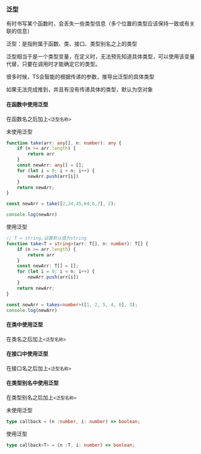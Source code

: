 ### 泛型

有时书写某个函数时，会丢失一些类型信息（多个位置的类型应该保持一致或有关联的信息）

泛型：是指附属于函数、类、接口、类型别名之上的类型

泛型相当于是一个类型变量，在定义时，无法预先知道具体类型，可以使用该变量代替，只要在调用时才能确定它的类型。

很多时候，TS会智能的根据传递的参数，推导出泛型的具体类型

如果无法完成推到，并且有没有传递具体的类型，默认为空对象

#### 在函数中使用泛型

在函数名之后加上`<泛型名称>`

未使用泛型

```typescript
function take(arr: any[], n: number): any {
    if (n >= arr.length) {
        return arr
    }
    const newArr: any[] = [];
    for (let i = 0; i < n; i++) {
        newArr.push(arr[i])
    }
    return newArr;
}

const newArr = take([2,24,45,64,6,7], 2);

console.log(newArr)
```

使用泛型

```typescript
// T = string,设置默认值为string
function take<T = string>(arr: T[], n: number): T[] {
    if (n >= arr.length) {
        return arr
    }
    const newArr: T[] = [];
    for (let i = 0; i < n; i++) {
        newArr.push(arr[i])
    }
    return newArr;
}

const newArr = takes<number>([1, 2, 5, 4, 6], 3);
console.log(newArr)
```

#### 在类中使用泛型

在类名之后加上`<泛型名称>`

#### 在接口中使用泛型

在接口名之后加上`<泛型名称>`

#### 在类型别名中使用泛型

在类型别名之后加上`<泛型名称>`

未使用泛型

```typescript
type callback = (n :number, i: number) => boolean;
```

使用泛型

```typescript
type callback<T> = (n :T, i: number) => boolean;
```

